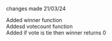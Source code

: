 changes made 21/03/24  

Added winner function  
Addesd votecount function  
Added if vote is tie then winner returns 0
